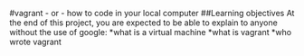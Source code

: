 #vagrant - or - how to code in your local computer
##Learning objectives
At the end of this project, you are expected to be able to explain to anyone without the use of google:
*what is a virtual machine
*what is vagrant
*who wrote vagrant
